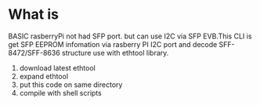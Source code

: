 # What is
BASIC rasberryPi not had SFP port. but can use I2C via SFP EVB.This CLI is get SFP EEPROM infomation via rasberry PI I2C port and decode SFF-8472/SFF-8636 structure use with ethtool library.<BR>
1. download latest ethtool
2. expand ethtool
3. put this code on same directory
4. compile with shell scripts
